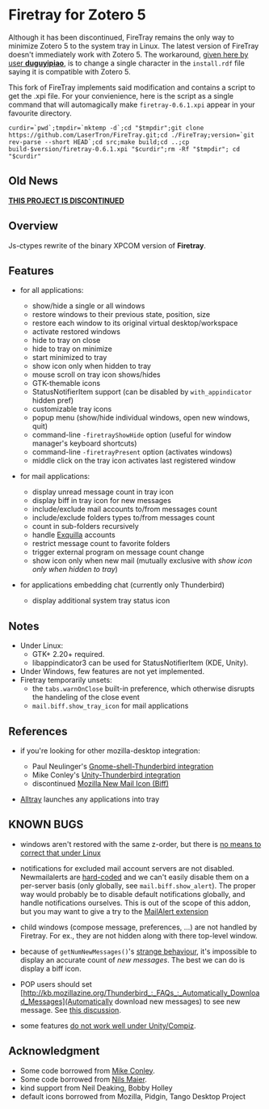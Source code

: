 Firetray for Zotero 5
=======
Although it has been discontinued, FireTray remains the only way to minimize Zotero 5 to the system tray in Linux. The latest version of FireTray doesn't immediately work with Zotero 5. The workaround, [given here by user **duguyipiao**](https://forums.zotero.org/discussion/16568/taskbar-icon-and-minimise-to-notification-area), is to change a single character in the `install.rdf` file saying it is compatible with Zotero 5.

This fork of FireTray implements said modification and contains a script to get the .xpi file. For your convienience, here is the script as a single command that will automagically make `firetray-0.6.1.xpi` appear in your favourite directory.

```
curdir=`pwd`;tmpdir=`mktemp -d`;cd "$tmpdir";git clone https://github.com/LaserTron/FireTray.git;cd ./FireTray;version=`git rev-parse --short HEAD`;cd src;make build;cd ..;cp build-$version/firetray-0.6.1.xpi "$curdir";rm -Rf "$tmpdir"; cd "$curdir"
```


Old News
--------
**[THIS PROJECT IS DISCONTINUED](https://foudil.fr/blog/209/the-web-is-not-the-platform/)**

Overview
--------

Js-ctypes rewrite of the binary XPCOM version of **Firetray**.

Features
--------

* for all applications:
  * show/hide a single or all windows
  * restore windows to their previous state, position, size
  * restore each window to its original virtual desktop/workspace
  * activate restored windows
  * hide to tray on close
  * hide to tray on minimize
  * start minimized to tray
  * show icon only when hidden to tray
  * mouse scroll on tray icon shows/hides
  * GTK-themable icons
  * StatusNotifierItem support (can be disabled by `with_appindicator` hidden pref)
  * customizable tray icons
  * popup menu (show/hide individual windows, open new windows, quit)
  * command-line `-firetrayShowHide` option (useful for window manager's keyboard shortcuts)
  * command-line `-firetrayPresent` option (activates windows)
  * middle click on the tray icon activates last registered window

* for mail applications:
  * display unread message count in tray icon
  * display biff in tray icon for new messages
  * include/exclude mail accounts to/from messages count
  * include/exclude folders types to/from messages count
  * count in sub-folders recursively
  * handle [Exquilla](https://addons.mozilla.org/fr/thunderbird/addon/exquilla-exchange-web-services/) accounts
  * restrict message count to favorite folders
  * trigger external program on message count change
  * show icon only when new mail (mutually exclusive with *show icon only when hidden to tray*)

* for applications embedding chat (currently only Thunderbird)
  * display additional system tray status icon


Notes
-----

* Under Linux:
  * GTK+ 2.20+ required.
  * libappindicator3 can be used for StatusNotifierItem (KDE, Unity).
* Under Windows, few features are not yet implemented.
* Firetray temporarily unsets:
  * the `tabs.warnOnClose` built-in preference, which otherwise disrupts the handeling of the close event
  * `mail.biff.show_tray_icon` for mail applications

References
----------

* if you're looking for other mozilla-desktop integration:
  * Paul Neulinger's [Gnome-shell-Thunderbird integration](https://github.com/tanwald/gnome-shell-extension-thunderbird-integration "gnome-shell-thunderbird integration")
  * Mike Conley's
    [Unity-Thunderbird integration](http://mozillalabs.com/messaging/messaging-menu/
    "Unity-Thunderbird integration")
  * discontinued [Mozilla New Mail Icon (Biff)](https://addons.mozilla.org/fr/thunderbird/addon/new-mail-icon/)

* [Alltray](http://alltray.trausch.us/ "alltray") launches any applications
  into tray

KNOWN BUGS
----------

* windows aren't restored with the same z-order, but there is [no means to correct that under Linux](https://bugzilla.mozilla.org/show_bug.cgi?id=156333 "GetZOrderDOMWindowEnumerator is broken on Linux")

* notifications for excluded mail account servers are not
  disabled. Newmailalerts are
  [hard-coded](http://mxr.mozilla.org/comm-central/find?string=content/newmailalert)
  and we can't easily disable them on a per-server basis (only globally, see
  `mail.biff.show_alert`). The proper way would probably be to disable default
  notifications globally, and handle notifications ourselves. This is out of
  the scope of this addon, but you may want to give a try to the
  [MailAlert extension](https://addons.mozilla.org/en-US/thunderbird/addon/mailbox-alert/)

* child windows (compose message, preferences, ...)  are not handled by
  Firetray. For ex., they are not hidden along with there top-level window.

* because of `getNumNewMessages()`'s
  [strange behaviour](https://bugzilla.mozilla.org/show_bug.cgi?id=727460),
  it's impossible to display an accurate count of *new messages*. The best we
  can do is display a biff icon.

* POP users should set
  [http://kb.mozillazine.org/Thunderbird_:_FAQs_:_Automatically_Download_Messages](Automatically
  download new messages) to see new message. See
  [this discussion](https://github.com/foudfou/FireTray/issues/20).

* some features [do not work well under Unity/Compiz](https://github.com/foudfou/FireTray/issues/22).

Acknowledgment
--------------

* Some code borrowed from [Mike Conley](http://mzl.la/messagingmenu "Thanks Mike").
* Some code borrowed from
  [Nils Maier](https://addons.mozilla.org/fr/firefox/addon/minimizetotray-revived/
  "MinToTrayR addon page").
* kind support from Neil Deaking, Bobby Holley
* default icons borrowed from Mozilla, Pidgin, Tango Desktop Project
